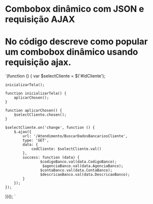 # Combobox dinâmico com JSON e requisição AJAX
# No código descreve como popular um combobox dinâmico usando requisição ajax.  

`(function () {
    var $selectCliente = $('#IdCliente');

    inicializarTela();

    function inicializarTela() {
        aplicarChosen();
    }

    function aplicarChosen() {
        $selectCliente.chosen();
    }

    $selectCliente.on('change', function () {
        $.ajax({
            url: '/Atendimento/BuscarDadosBancariosCliente',
            type: 'GET',
            data: {
                codCliente: $selectCliente.val()
            },
            success: function (data) {
                    $codigoBanco.val(data.CodigoBanco);
                     $agenciaBanco.val(data.AgenciaBanco);
                    $contaBanco.val(data.ContaBanco);
                    $descricaoBanco.val(data.DescricaoBanco);
            }
        });
    });
})();
`
